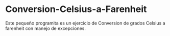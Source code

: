 # Conversion-Celsius-a-Farenheit
Este pequeño programita es un ejercicio de Conversion de grados Celsius a farenheit con manejo de excepciones.
